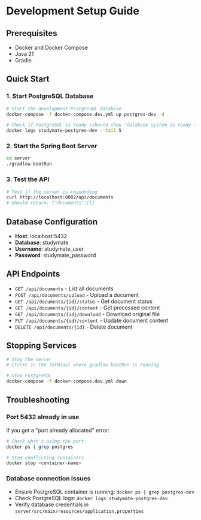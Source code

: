 # Development Setup Guide

## Prerequisites
- Docker and Docker Compose
- Java 21
- Gradle

## Quick Start

### 1. Start PostgreSQL Database
```bash
# Start the development PostgreSQL database
docker-compose -f docker-compose.dev.yml up postgres-dev -d

# Check if PostgreSQL is ready (should show "database system is ready to accept connections")
docker logs studymate-postgres-dev --tail 5
```

### 2. Start the Spring Boot Server
```bash
cd server
./gradlew bootRun
```

### 3. Test the API
```bash
# Test if the server is responding
curl http://localhost:8082/api/documents
# Should return: {"documents":[]}
```

## Database Configuration
- **Host**: localhost:5432
- **Database**: studymate
- **Username**: studymate_user
- **Password**: studymate_password

## API Endpoints
- `GET /api/documents` - List all documents
- `POST /api/documents/upload` - Upload a document
- `GET /api/documents/{id}/status` - Get document status
- `GET /api/documents/{id}/content` - Get processed content
- `GET /api/documents/{id}/download` - Download original file
- `PUT /api/documents/{id}/content` - Update document content
- `DELETE /api/documents/{id}` - Delete document

## Stopping Services
```bash
# Stop the server
# Ctrl+C in the terminal where gradlew bootRun is running

# Stop PostgreSQL
docker-compose -f docker-compose.dev.yml down
```

## Troubleshooting

### Port 5432 already in use
If you get a "port already allocated" error:
```bash
# Check what's using the port
docker ps | grep postgres

# Stop conflicting containers
docker stop <container-name>
```

### Database connection issues
- Ensure PostgreSQL container is running: `docker ps | grep postgres-dev`
- Check PostgreSQL logs: `docker logs studymate-postgres-dev`
- Verify database credentials in `server/src/main/resources/application.properties` 